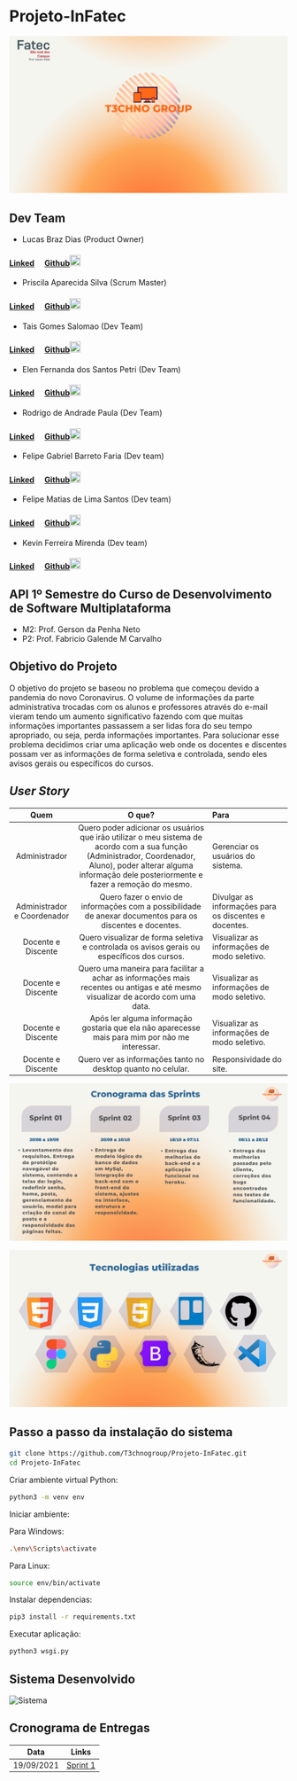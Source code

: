 # Projeto-InFatec
![Equipe T3chnoGroup](./imagens/1.png)

## Dev Team

* Lucas Braz Dias (Product Owner)
#### [Linked](https://www.linkedin.com/in/lucas-braz-dias/)<img src="https://raw.githubusercontent.com/marciosousa4/GEOFPI---Projeto-Integrador/master/Loading%20images/download.png" width="15" height="15" /> [Github](https://github.com/lucasbdias)<img src="https://raw.githubusercontent.com/marciosousa4/GEOFPI---Projeto-Integrador/master/Loading%20images/GitHub-Mark.png" width="20" height="20" />



* Priscila Aparecida Silva (Scrum Master)
#### [Linked](https://www.linkedin.com/in/priscilasilva1801/)<img src="https://raw.githubusercontent.com/marciosousa4/GEOFPI---Projeto-Integrador/master/Loading%20images/download.png" width="15" height="15" /> [Github](https://github.com/prsilva)<img src="https://raw.githubusercontent.com/marciosousa4/GEOFPI---Projeto-Integrador/master/Loading%20images/GitHub-Mark.png" width="20" height="20" />


* Tais Gomes Salomao (Dev Team)
#### [Linked](https://www.linkedin.com/in/tais-salomao)<img src="https://raw.githubusercontent.com/marciosousa4/GEOFPI---Projeto-Integrador/master/Loading%20images/download.png" width="15" height="15" /> [Github](https://github.com/taissalomao)<img src="https://raw.githubusercontent.com/marciosousa4/GEOFPI---Projeto-Integrador/master/Loading%20images/GitHub-Mark.png" width="20" height="20" />


* Elen Fernanda dos Santos Petri (Dev Team)
#### [Linked](https://www.linkedin.com/in/elen-petri/)<img src="https://raw.githubusercontent.com/marciosousa4/GEOFPI---Projeto-Integrador/master/Loading%20images/download.png" width="15" height="15" /> [Github](https://github.com/elenpetri)<img src="https://raw.githubusercontent.com/marciosousa4/GEOFPI---Projeto-Integrador/master/Loading%20images/GitHub-Mark.png" width="20" height="20" />


* Rodrigo de Andrade Paula (Dev Team)
#### [Linked](https://www.linkedin.com/in/rodrigo-de-andrade-a34605104)<img src="https://raw.githubusercontent.com/marciosousa4/GEOFPI---Projeto-Integrador/master/Loading%20images/download.png" width="15" height="15" /> [Github](https://github.com/RodrigodeAndrade90)<img src="https://raw.githubusercontent.com/marciosousa4/GEOFPI---Projeto-Integrador/master/Loading%20images/GitHub-Mark.png" width="20" height="20" />


* Felipe Gabriel Barreto Faria (Dev team)
#### [Linked](https://www.linkedin.com/in/felipe-gabriel-2386541b0)<img src="https://raw.githubusercontent.com/marciosousa4/GEOFPI---Projeto-Integrador/master/Loading%20images/download.png" width="15" height="15" /> [Github](https://github.com/OFelipeGabriel)<img src="https://raw.githubusercontent.com/marciosousa4/GEOFPI---Projeto-Integrador/master/Loading%20images/GitHub-Mark.png" width="20" height="20" />


* Felipe Matias de Lima Santos (Dev team)
#### [Linked](https://www.linkedin.com/in/felipe-matias-55a67021b/)<img src="https://raw.githubusercontent.com/marciosousa4/GEOFPI---Projeto-Integrador/master/Loading%20images/download.png" width="15" height="15" /> [Github](https://github.com/FelipeMTS)<img src="https://raw.githubusercontent.com/marciosousa4/GEOFPI---Projeto-Integrador/master/Loading%20images/GitHub-Mark.png" width="20" height="20" />


* Kevin Ferreira Mirenda (Dev team)
#### [Linked](https://www.linkedin.com/in/kevin-mirenda-a54a64220)<img src="https://raw.githubusercontent.com/marciosousa4/GEOFPI---Projeto-Integrador/master/Loading%20images/download.png" width="15" height="15" /> [Github](https://github.com/KevinFMfatec)<img src="https://raw.githubusercontent.com/marciosousa4/GEOFPI---Projeto-Integrador/master/Loading%20images/GitHub-Mark.png" width="20" height="20" />


## API 1º Semestre do Curso de Desenvolvimento de Software Multiplataforma

* M2: Prof. Gerson da Penha Neto
* P2: Prof. Fabricio Galende M Carvalho



## Objetivo do Projeto
O objetivo do projeto se baseou no problema que começou devido a pandemia do novo Coronavirus. O volume de informações da parte administrativa trocadas com os alunos e professores através do e-mail vieram tendo um aumento significativo fazendo com que muitas informações importantes passassem a ser lidas fora do seu tempo apropriado, ou seja, perda informações importantes. Para solucionar esse problema decidimos criar uma aplicação web onde os docentes e discentes possam ver as informações de forma seletiva e controlada, sendo eles avisos gerais ou específicos do cursos.


## *User Story*

| Quem | O que? | Para |
|:--------------:  | :----------:|:---------------------------------------------------------|
|    Administrador   | Quero poder adicionar os usuários que irão utilizar o meu sistema de acordo com a sua função (Administrador, Coordenador, Aluno), poder alterar alguma informação dele posteriormente e fazer a remoção do mesmo. | Gerenciar os usuários do sistema.|
|    Administrador e Coordenador   | Quero fazer o envio de informações com a possibilidade de anexar documentos para os discentes e docentes. | Divulgar as informações para os discentes e docentes. |
|    Docente e Discente   | Quero visualizar de forma seletiva e controlada os avisos gerais ou específicos dos cursos. | Visualizar as informações de modo seletivo.|
|    Docente e Discente   | Quero uma maneira para facilitar a achar as informações mais recentes ou antigas e até mesmo visualizar de acordo com uma data.| Visualizar as informações de modo seletivo.|
|    Docente e Discente   | Após ler alguma informação gostaria que ela não aparecesse mais para mim por não me interessar. | Visualizar as informações de modo seletivo.| 
|    Docente e Discente   | Quero ver as informações tanto no desktop quanto no celular. | Responsividade do site. |


![Cronograma](./imagens/3.png)



![Tecnologias](./imagens/4.png)


## Passo a passo da instalação do sistema

```bash
git clone https://github.com/T3chnogroup/Projeto-InFatec.git
cd Projeto-InFatec
```

Criar ambiente virtual Python:
```bash
python3 -m venv env
```
Iniciar ambiente:

Para Windows:
```bash
.\env\Scripts\activate
```

Para Linux:
```bash
source env/bin/activate
```

Instalar dependencias:
```bash
pip3 install -r requirements.txt
```

Executar aplicação:
```bash
python3 wsgi.py
```
## Sistema Desenvolvido 

![Sistema](./imagens/api_gif.gif)



## Cronograma de Entregas

| Data | Links |
| ------ | ------ |
|    19/09/2021    |[Sprint 1](https://github.com/T3chnogroup/Projeto-InFatec/releases/tag/Sprint-01)|
